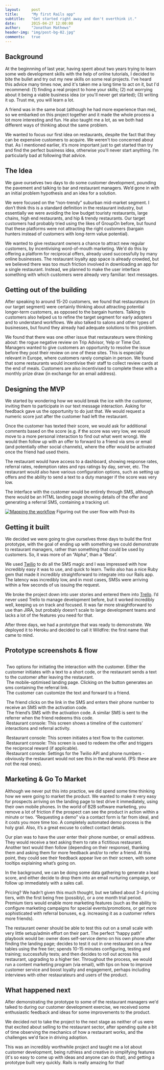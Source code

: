 ```yaml
---
layout:     post
title:      "My first Rails app"
subtitle:   "Get started right away and don't overthink it."
date:       2015-04-27 12:00:00
author:     "Jonathan Mathews"
header-img: "img/post-bg-02.jpg"
comments: 	true
---
```


<h2 class="section-heading">Background</h2>

<p>At the beginnning of last year, having spent about two years trying to learn some web development skills with the help of online tutorials, I decided to bite the bullet and try out my new skills on some real projects. I've heard this advice many times now, and it's taken me a long time to act on it, but I'd recommend: (1) finding a real project to hone your skills; (2) not worrying about it being a viable business idea (or you'll never get started); (3) writing it up. Trust me, you will learn a lot.</p>

<p>A friend was in the same boat (although he had more experience than me), so we embarked on this project together and it made the whole process a lot more interesting and fun. He also taught me a lot, as we both had different ways of thinking about the same problem.</p>

<p>We wanted to focus our first idea on restaurants, despite the fact that they can be expensive customers to acquire. We weren't too concerned about that. As I mentioned earlier, it’s more important just to get started than try and find the perfect business idea, otherwise you'll never start anything. I’m particularly bad at following that advice.</p>

<h2 class="section-heading">The Idea</h2>

<p>We gave ourselves two days to do some customer development, pounding the pavement and talking to bar and restaurant managers. We’d gone in with an initial problem hypothesis and an idea for a solution.</p>

<p>We were focused on the “non-trendy” suburban mid-market segment. I don’t think this is a standard definition in the restaurant industry, but essentially we were avoiding the low budget touristy restaurants, large chains, high end restaurants, and hip &amp; trendy restaurants. Our target customers had probably tried using the likes of GroupOn before, but found that these platforms were not attracting the right customers (bargain hunters instead of customers with long-term value potential).</p>

<p>We wanted to give restaurant owners a chance to attract new regular customers, by incentivising word-of-mouth marketing. We'd do this by offering a platform for reciprocal offers, already used successfully by many online businesses. The restaurant loyalty app space is already crowded, but we believed there was too much friction involved in downloading an app for a single restaurant. Instead, we planned to make the user interface something with which customers were already very familiar: text messages.</p>

<h2 class="section-heading">Getting out of the building</h2>

<p>After speaking to around 15-20 customers, we found that restaurateurs (in our target segment) were certainly thinking about attracting potential longer-term customers, as opposed to the bargain hunters. Talking to customers also helped us to refine the target segment for early adopters and to understand workflows. We also talked to salons and other types of businesses, but found they already had adequate solutions to this problem.</p>

<p>We found that there was one other issue that restaurateurs were thinking about: the rogue negative review on Trip Advisor, Yelp or Time Out. Managers wanted to give customers an opportunity to resolve the issue before they post their review on one of these sites. This is especially relevant in Europe, where customers rarely complain in person. We found that some restaurants would incentivise their staff to collect review cards at the end of meals. Customers are also incentivised to complete these with a monthly prize draw (in exchange for an email address).</p>

<h2 class="section-heading">Designing the MVP</h2>

<p>We started by wondering how we would break the ice with the customer, inviting them to participate in our text message interaction. Asking for feedback gave us the opportunity to do just that. We would request a numeric score just after the customer had left the restaurant.</p>

<p>Once the customer has texted their score, we would ask for additional comments based on the score (e.g. if the score was very low, we would move to a more personal interaction to find out what went wrong). We would then follow up with an offer to forward to a friend via sms or email (and potentially other social channels), where the offer would be activated once the friend had used theirs.</p>

<p>The restaurant would have access to a dashboard, showing response rates, referral rates, redemption rates and nps ratings by day, server, etc. The restaurant would also have various configuration options, such as setting up offers and the ability to send a text to a duty manager if the score was very low.</p>

<p>The interface with the customer would be entirely through SMS, although there would be an HTML landing page showing details of the offer and generating a referral SMS, containing a tracking url.</p>

<div>
<a href="{{ site.baseurl }}/img/first-rails-app-image06.jpg"><img src="{{ site.baseurl }}/img/first-rails-app-image06.jpg" alt="Mapping the workflow"></a>
	<span class="caption text-muted">Figuring out the user flow with Post-its</span>
</div>

<h2 class="section-heading">Getting it built</h2>

<p>We decided we were going to give ourselves three days to build the first prototype, with the goal of ending up with something we could demonstrate to restaurant managers, rather than something that could be used by customers. So, it was more of an “Alpha”, than a “Beta”.</p>
<p>We used <a href="https://www.twilio.com/" target="_blank">Twilio</a> to do all the SMS magic and I was impressed with how incredibly easy it was to use, and quick to learn. Twilio also has a nice Ruby gem that made it incredibly straightforward to integrate into our Rails app. The latency was incredibly low, and in most cases, SMSs were arriving within a few seconds of us issuing the request.</p>
<p>We broke the project down into user stories and entered them into <a href="https://trello.com/" target="_blank">Trello</a>. I’d never used Trello to manage development before, but it worked incredibly well, keeping us on track and focused. It was far more straightforward to use than JIRA, but probably doesn’t scale to large development teams and lacks a lot of the features you need for that.</p>
<p>After three days, we had a prototype that was ready to demonstrate. We deployed it to Heroku and decided to call it Wildfire: the first name that came to mind.</p>

<h2 class="section-heading">Prototype screenshots &amp; flow</h2>
<p></p>
<div class="container-fluid">
	<div class="row">
		<div class="col-md-4">
			<a href="{{ site.baseurl }}/img/first-rails-app-image02.png"><img src="{{ site.baseurl }}/img/first-rails-app-image02.png" alt=""></a>
			<p></p>
			<a href="{{ site.baseurl }}/img/first-rails-app-image01.png"><img src="{{ site.baseurl }}/img/first-rails-app-image01.png" alt=""></a>
			<span class="caption text-muted">Two options for initiating the interaction with the customer. Either the customer initiates with a text to a short code, or the restaurant sends a text to the customer after leaving the restaurant.<br></span>
		</div>
		<div class="col-md-4">
			<a href="{{ site.baseurl }}/img/first-rails-app-image09.png"><img src="{{ site.baseurl }}/img/first-rails-app-image09.png" alt=""></a>
			<span class="caption text-muted">The mobile-optimised landing page. Clicking on the button generates an sms containing the referral link.<br></span>
		</div>
		<div class="col-md-4">
			<a href="{{ site.baseurl }}/img/first-rails-app-image05.png"><img src="{{ site.baseurl }}/img/first-rails-app-image05.png" alt=""></a>
			<span class="caption text-muted">The customer can customize the text and forward to a friend.<br></span>
		</div>
	</div>
</div>
<p></p>
<div class="container-fluid">
	<div class="row">
		<div class="col-md-4">
			<a href="{{ site.baseurl }}/img/first-rails-app-image07.png"><img src="{{ site.baseurl }}/img/first-rails-app-image07.png" alt=""></a>
			<span class="caption text-muted">The friend clicks on the link in the SMS and enters their phone number to receive an SMS with the activation code.<br></span>
		</div>
		<div class="col-md-4">
			<a href="{{ site.baseurl }}/img/first-rails-app-image10.png"><img src="{{ site.baseurl }}/img/first-rails-app-image10.png" alt=""></a>
			<span class="caption text-muted">The friend’s SMS with the activation code. A similar SMS is sent to the referrer when the friend redeems this code.<br></span>
		</div>
		<div class="col-md-4">
			<a href="{{ site.baseurl }}/img/first-rails-app-image00.png"><img src="{{ site.baseurl }}/img/first-rails-app-image00.png" alt=""></a>
			<span class="caption text-muted">Restaurant console: This screen shows a timeline of the customers’ interactions and referral activity.<br></span>
		</div>
	</div>
</div>
<p></p>
<div class="container-fluid">
	<div class="row">
		<div class="col-md-4">
			<a href="{{ site.baseurl }}/img/first-rails-app-image08.png"><img src="{{ site.baseurl }}/img/first-rails-app-image08.png" alt=""></a>
			<span class="caption text-muted">Restaurant console: This screen initiates a text flow to the customer.<br></span>
		</div>
		<div class="col-md-4">
			<a href="{{ site.baseurl }}/img/first-rails-app-image04.png"><img src="{{ site.baseurl }}/img/first-rails-app-image04.png" alt=""></a>
			<span class="caption text-muted">Restaurant console: This screen is used to redeem the offer and triggers the reciprocal reward (if applicable).<br></span>
		</div>
		<div class="col-md-4">
			<a href="{{ site.baseurl }}/img/first-rails-app-image03.png"><img src="{{ site.baseurl }}/img/first-rails-app-image03.png" alt=""></a>
			<span class="caption text-muted">Restaurant console: Settings for the Twilio API and phone numbers - obviously the restaurant would not see this in the real world. (PS: these are not the real ones).<br></span>
		</div>
	</div>
</div>

<h2 class="section-heading">Marketing &amp; Go To Market</h2>

<p>Although we never put this into practice, we did spend some time thinking how we were going to market the product. We wanted to make it very easy for prospects arriving on the landing page to test drive it immediately, using their own mobile phones. In the world of B2B software marketing, you remove a lot of friction if the prospect can see the product in action within a minute or two. “Requesting a demo” via a contact form is far from ideal, and it costs you more time too. A completely automated demo process is the holy grail. Also, it’s a great excuse to collect contact details.</p>
<p>Our plan was to have the user enter their phone number, or email address. They would receive a text asking them to rate a fictitious restaurant. Another text would then follow (depending on their response), thanking them and asking them for more feedback and/or to refer a friend. At this point, they could see their feedback appear live on their screen, with some tooltips explaining what’s going on.</p>
<p>In the background, we can be doing some data gathering to generate a lead score, and either decide to drop them into an email nurturing campaign, or follow up immediately with a sales call.</p>
<p>Pricing? We hadn’t given this much thought, but we talked about 3-4 pricing tiers, with the first being free (possibly), or a one month trial period. Premium tiers would enable more marketing features (such as the ability to configure marketing campaigns for special events/promotions, or get more sophisticated with referral bonuses, e.g. increasing it as a customer refers more friends).</p>
<p>The restaurant owner should be able to test this out on a small scale with very little setup/admin effort on their part. The perfect “happy path” playbook would be: owner does self-service demo on his own phone after finding the landing page; decides to test it out in one restaurant on a few tables using the free tier; spends 10-15 minutes configuring, testing and training; successfully tests; and then decides to roll out across his restaurant, upgrading to a higher tier. Throughout the process, we would run a content marketing program (via email), with tips on how to improve customer service and boost loyalty and engagement, perhaps including interviews with other restaurateurs and users of the product.</p>

<h2 class="section-heading">What happened next</h2>

<p>After demonstrating the prototype to some of the restaurant managers we'd talked to during our customer development exercise, we received some enthusiastic feedback and ideas for some improvements to the product.</p>

<p>We decided not to take the project to the next stage as neither of us were that excited about selling to the restaurant sector, after spending quite a bit of time observing the mechanics of how a restaurant works, and the challenges we'd face in driving adoption.</p>

<p>This was an incredibly worthwhile project and taught me a lot about customer development, being ruthless and creative in simplifying features (it's so easy to come up with ideas and anyone can do that), and getting a prototype built very quickly. Rails is really amazing for that!</p>

